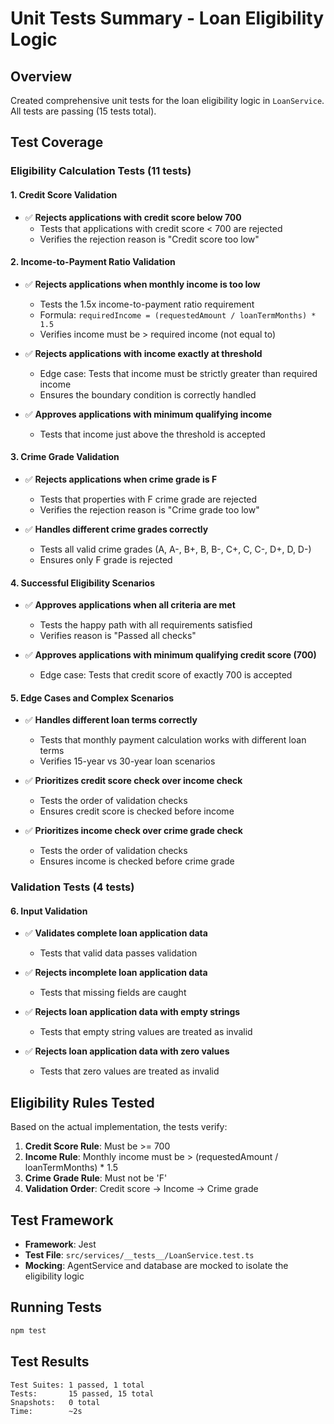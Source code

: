# Unit Tests Summary - Loan Eligibility Logic

## Overview
Created comprehensive unit tests for the loan eligibility logic in `LoanService`. All tests are passing (15 tests total).

## Test Coverage

### Eligibility Calculation Tests (11 tests)

#### 1. Credit Score Validation
- ✅ **Rejects applications with credit score below 700**
  - Tests that applications with credit score < 700 are rejected
  - Verifies the rejection reason is "Credit score too low"

#### 2. Income-to-Payment Ratio Validation
- ✅ **Rejects applications when monthly income is too low**
  - Tests the 1.5x income-to-payment ratio requirement
  - Formula: `requiredIncome = (requestedAmount / loanTermMonths) * 1.5`
  - Verifies income must be > required income (not equal to)

- ✅ **Rejects applications with income exactly at threshold**
  - Edge case: Tests that income must be strictly greater than required income
  - Ensures the boundary condition is correctly handled

- ✅ **Approves applications with minimum qualifying income**
  - Tests that income just above the threshold is accepted

#### 3. Crime Grade Validation
- ✅ **Rejects applications when crime grade is F**
  - Tests that properties with F crime grade are rejected
  - Verifies the rejection reason is "Crime grade too low"

- ✅ **Handles different crime grades correctly**
  - Tests all valid crime grades (A, A-, B+, B, B-, C+, C, C-, D+, D, D-)
  - Ensures only F grade is rejected

#### 4. Successful Eligibility Scenarios
- ✅ **Approves applications when all criteria are met**
  - Tests the happy path with all requirements satisfied
  - Verifies reason is "Passed all checks"

- ✅ **Approves applications with minimum qualifying credit score (700)**
  - Edge case: Tests that credit score of exactly 700 is accepted

#### 5. Edge Cases and Complex Scenarios
- ✅ **Handles different loan terms correctly**
  - Tests that monthly payment calculation works with different loan terms
  - Verifies 15-year vs 30-year loan scenarios

- ✅ **Prioritizes credit score check over income check**
  - Tests the order of validation checks
  - Ensures credit score is checked before income

- ✅ **Prioritizes income check over crime grade check**
  - Tests the order of validation checks
  - Ensures income is checked before crime grade

### Validation Tests (4 tests)

#### 6. Input Validation
- ✅ **Validates complete loan application data**
  - Tests that valid data passes validation

- ✅ **Rejects incomplete loan application data**
  - Tests that missing fields are caught

- ✅ **Rejects loan application data with empty strings**
  - Tests that empty string values are treated as invalid

- ✅ **Rejects loan application data with zero values**
  - Tests that zero values are treated as invalid

## Eligibility Rules Tested

Based on the actual implementation, the tests verify:

1. **Credit Score Rule**: Must be >= 700
2. **Income Rule**: Monthly income must be > (requestedAmount / loanTermMonths) * 1.5
3. **Crime Grade Rule**: Must not be 'F'
4. **Validation Order**: Credit score → Income → Crime grade

## Test Framework
- **Framework**: Jest
- **Test File**: `src/services/__tests__/LoanService.test.ts`
- **Mocking**: AgentService and database are mocked to isolate the eligibility logic

## Running Tests
```bash
npm test
```

## Test Results
```
Test Suites: 1 passed, 1 total
Tests:       15 passed, 15 total
Snapshots:   0 total
Time:        ~2s
```

